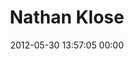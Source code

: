 ---
title: "Nathan Klose"
date: 2012-05-30 13:57:05 00:00
permalink: /chirospasm
twitter: ""
likes: [703]
id: 777
gravatar: "http://www.gravatar.com/avatar/7d6277cdc36d1a3b2ddea0dea537056c"
---